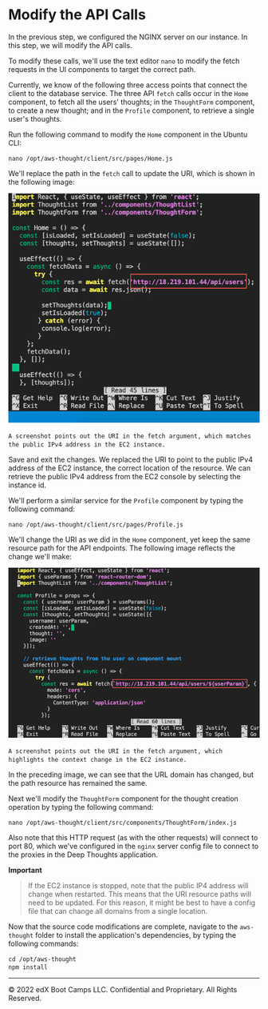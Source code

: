 # Modify the API Calls

In the previous step, we configured the NGINX server on our instance. In this step, we will modify the API calls.

To modify these calls, we'll use the text editor `nano` to modify the fetch requests in the UI components to target the correct path.

Currently, we know of the following three access points that connect the client to the database service. The three API `fetch` calls occur in the `Home` component, to fetch all the users' thoughts; in the `ThoughtForm` component, to create a new thought; and in the `Profile` component, to retrieve a single user's thoughts.

Run the following command to modify the `Home` component in the Ubuntu CLI:

```console
nano /opt/aws-thought/client/src/pages/Home.js
```

We'll replace the path in the `fetch` call to update the URI, which is shown in the following image:

![](../Images/1100-home-fetch.png)

`A screenshot points out the URI in the fetch argument, which matches the public IPv4 address in the EC2 instance.`

Save and exit the changes. We replaced the URI to point to the public IPv4 address of the EC2 instance, the correct location of the resource. We can retrieve the public IPv4 address from the EC2 console by selecting the instance id.

We'll perform a similar service for the `Profile` component by typing the following command:

```console
nano /opt/aws-thought/client/src/pages/Profile.js
```

We'll change the URI as we did in the `Home` component, yet keep the same resource path for the API endpoints. The following image reflects the change we'll make:

![](../Images/1200-profile-fetch.png)

`A screenshot points out the URI in the fetch argument, which highlights the context change in the EC2 instance.`

In the preceding image, we can see that the URL domain has changed, but the path resource has remained the same.

Next we'll modify the `ThoughtForm` component for the thought creation operation by typing the following command:

```console
nano /opt/aws-thought/client/src/components/ThoughtForm/index.js
```

Also note that this HTTP request (as with the other requests) will connect to port 80, which we've configured in the `nginx` server config file to connect to the proxies in the Deep Thoughts application.

**Important**

> If the EC2 instance is stopped, note that the public IP4 address will change when restarted. This means that the URI resource paths will need to be updated. For this reason, it might be best to have a config file that can change all domains from a single location.

Now that the source code modifications are complete, navigate to the `aws-thought` folder to install the application's dependencies, by typing the following commands:

```console
cd /opt/aws-thought
npm install
```

---
© 2022 edX Boot Camps LLC. Confidential and Proprietary. All Rights Reserved.